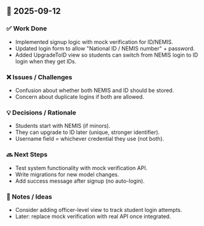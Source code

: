## 📅 2025-09-12

### ✅ Work Done
- Implemented signup logic with mock verification for ID/NEMIS.
- Updated login form to allow "National ID / NEMIS number" + password.
- Added UpgradeToID view so students can switch from NEMIS login to ID login when they get IDs.

### ❌ Issues / Challenges
- Confusion about whether both NEMIS and ID should be stored.
- Concern about duplicate logins if both are allowed.

### 💡 Decisions / Rationale
- Students start with NEMIS (if minors).
- They can upgrade to ID later (unique, stronger identifier).
- Username field = whichever credential they use (not both).

### 🔜 Next Steps
- Test system functionality with mock verification API.
- Write migrations for new model changes.
- Add success message after signup (no auto-login).

### 📝 Notes / Ideas
- Consider adding officer-level view to track student login attempts.
- Later: replace mock verification with real API once integrated.
